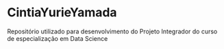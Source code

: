 # CintiaYurieYamada
Repositório utilizado para desenvolvimento do Projeto Integrador do curso de especialização em Data Science
